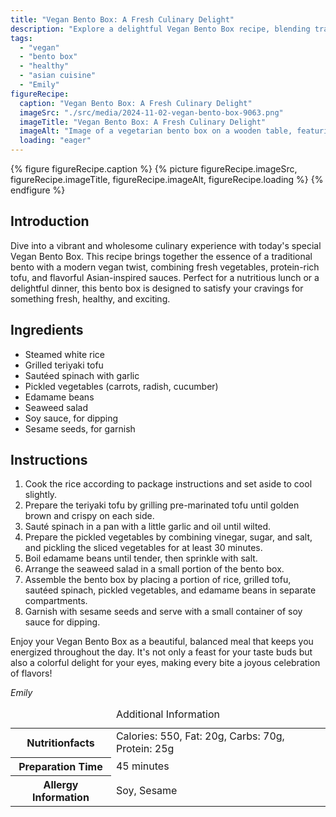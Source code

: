 ```yaml
---
title: "Vegan Bento Box: A Fresh Culinary Delight"
description: "Explore a delightful Vegan Bento Box recipe, blending traditional Asian flavors with vegan ingredients for a nutritious meal, perfect for lunch or dinner."
tags:
  - "vegan"
  - "bento box"
  - "healthy"
  - "asian cuisine"
  - "Emily"
figureRecipe: 
  caption: "Vegan Bento Box: A Fresh Culinary Delight"
  imageSrc: "./src/media/2024-11-02-vegan-bento-box-9063.png"
  imageTitle: "Vegan Bento Box: A Fresh Culinary Delight"
  imageAlt: "Image of a vegetarian bento box on a wooden table, featuring steamed rice, grilled teriyaki tofu, sautéed spinach, pickled vegetables, edamame, seaweed salad, and soy sauce."
  loading: "eager"
---
```


{% figure figureRecipe.caption %}
{% picture figureRecipe.imageSrc, figureRecipe.imageTitle, figureRecipe.imageAlt, figureRecipe.loading %}
{% endfigure %}

## Introduction

Dive into a vibrant and wholesome culinary experience with today's special Vegan Bento Box. This recipe brings together the essence of a traditional bento with a modern vegan twist, combining fresh vegetables, protein-rich tofu, and flavorful Asian-inspired sauces. Perfect for a nutritious lunch or a delightful dinner, this bento box is designed to satisfy your cravings for something fresh, healthy, and exciting.

## Ingredients

- Steamed white rice
- Grilled teriyaki tofu
- Sautéed spinach with garlic
- Pickled vegetables (carrots, radish, cucumber)
- Edamame beans
- Seaweed salad
- Soy sauce, for dipping
- Sesame seeds, for garnish

## Instructions

1. Cook the rice according to package instructions and set aside to cool slightly.
2. Prepare the teriyaki tofu by grilling pre-marinated tofu until golden brown and crispy on each side.
3. Sauté spinach in a pan with a little garlic and oil until wilted.
4. Prepare the pickled vegetables by combining vinegar, sugar, and salt, and pickling the sliced vegetables for at least 30 minutes.
5. Boil edamame beans until tender, then sprinkle with salt.
6. Arrange the seaweed salad in a small portion of the bento box.
7. Assemble the bento box by placing a portion of rice, grilled tofu, sautéed spinach, pickled vegetables, and edamame beans in separate compartments.
8. Garnish with sesame seeds and serve with a small container of soy sauce for dipping.

Enjoy your Vegan Bento Box as a beautiful, balanced meal that keeps you energized throughout the day. It's not only a feast for your taste buds but also a colorful delight for your eyes, making every bite a joyous celebration of flavors!

*Emily*

<table><caption class='sr-only'>Additional Information</caption><tr><th>Nutritionfacts</th><td>Calories: 550, Fat: 20g, Carbs: 70g, Protein: 25g&nbsp;</td></tr><tr><th>Preparation Time</th><td>45 minutes&nbsp;</td></tr><tr><th>Allergy Information</th><td>Soy, Sesame&nbsp;</td></tr></table>


